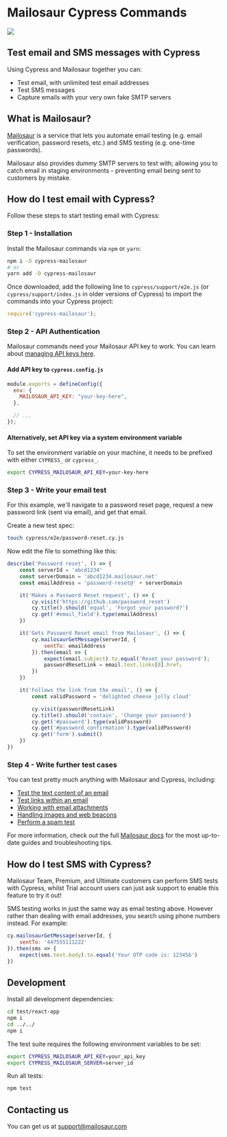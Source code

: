 # Mailosaur Cypress Commands

[![](https://github.com/mailosaur/cypress-mailosaur/workflows/CI/badge.svg)](https://github.com/mailosaur/cypress-mailosaur/actions)

## Test email and SMS messages with Cypress

Using Cypress and Mailosaur together you can: 
- Test email, with unlimited test email addresses 
- Test SMS messages
- Capture emails with your very own fake SMTP servers

## What is Mailosaur?

[Mailosaur](https://mailosaur.com) is a service that lets you automate email testing (e.g. email verification, password resets, etc.) and SMS testing (e.g. one-time passwords).

Mailosaur also provides dummy SMTP servers to test with; allowing you to catch email in staging environments - preventing email being sent to customers by mistake.

## How do I test email with Cypress?

Follow these steps to start testing email with Cypress:

### Step 1 - Installation

Install the Mailosaur commands via `npm` or `yarn`:

```sh
npm i -D cypress-mailosaur
# or
yarn add -D cypress-mailosaur
```

Once downloaded, add the following line to `cypress/support/e2e.js` (or `cypress/support/index.js` in older versions of Cypress) to import the commands into your Cypress project:

```js
require('cypress-mailosaur');
```

### Step 2 - API Authentication

Mailosaur commands need your Mailosaur API key to work. You can learn about [managing API keys here](https://mailosaur.com/docs/managing-your-account/api-keys/).

#### Add API key to `cypress.config.js` 

```js
module.exports = defineConfig({
  env: {
    MAILOSAUR_API_KEY: "your-key-here",
  },

  // ...
});

```

#### Alternatively, set API key via a system environment variable

To set the environment variable on your machine, it needs to be prefixed with either `CYPRESS_` or `cypress_`.

```sh
export CYPRESS_MAILOSAUR_API_KEY=your-key-here
```

### Step 3 - Write your email test

For this example, we'll navigate to a password reset page, request a new password link (sent via email), and get that email.

Create a new test spec:

```sh
touch cypress/e2e/password-reset.cy.js
```

Now edit the file to something like this:

```js
describe('Password reset', () => {
    const serverId = 'abcd1234'
    const serverDomain = 'abcd1234.mailosaur.net'
    const emailAddress = 'password-reset@' + serverDomain

    it('Makes a Password Reset request', () => {
        cy.visit('https://github.com/password_reset')
        cy.title().should('equal', 'Forgot your password?')
        cy.get('#email_field').type(emailAddress)
    })

    it('Gets Password Reset email from Mailosaur', () => {
        cy.mailosaurGetMessage(serverId, {
            sentTo: emailAddress
        }).then(email => {
            expect(email.subject).to.equal('Reset your password');
            passwordResetLink = email.text.links[0].href;
        })
    })

    it('Follows the link from the email', () => {
        const validPassword = 'delighted cheese jolly cloud'

        cy.visit(passwordResetLink)
        cy.title().should('contain', 'Change your password')
        cy.get('#password').type(validPassword)
        cy.get('#password_confirmation').type(validPassword)
        cy.get('form').submit()
    })
})
```

### Step 4 - Write further test cases

You can test pretty much anything with Mailosaur and Cypress, including:

- [Test the text content of an email](https://mailosaur.com/docs/test-cases/text-content/)
- [Test links within an email](https://mailosaur.com/docs/test-cases/links/)
- [Working with email attachments](https://mailosaur.com/docs/test-cases/attachments/)
- [Handling images and web beacons](https://mailosaur.com/docs/test-cases/images/)
- [Perform a spam test](https://mailosaur.com/docs/test-cases/spam/)

For more information, check out the full [Mailosaur docs](https://mailosaur.com/docs/frameworks-and-tools/cypress/) for the most up-to-date guides and troubleshooting tips.

## How do I test SMS with Cypress?

Mailosaur Team, Premium, and Ultimate customers can perform SMS tests with Cypress, whilst Trial account users can just ask support to enable this feature to try it out!

SMS testing works in just the same way as email testing above. However rather than dealing with email addresses, you search using phone numbers instead. For example:

```js
cy.mailosaurGetMessage(serverId, {
    sentTo: '447555111222'
}).then(sms => {
    expect(sms.text.body).to.equal('Your OTP code is: 123456')
})
```

## Development

Install all development dependencies:

```sh
cd test/react-app
npm i
cd ../../
npm i
```

The test suite requires the following environment variables to be set:

```sh
export CYPRESS_MAILOSAUR_API_KEY=your_api_key
export CYPRESS_MAILOSAUR_SERVER=server_id
```

Run all tests:

```sh
npm test
```

## Contacting us

You can get us at [support@mailosaur.com](mailto:support@mailosaur.com)
